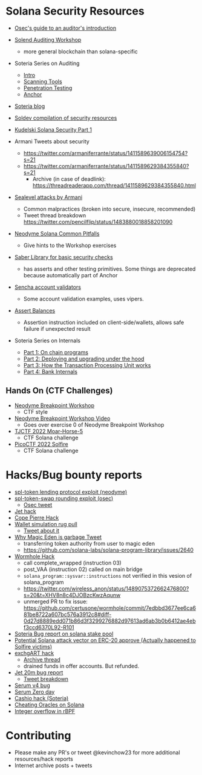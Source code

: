 # Solana Security Resources
- [Osec's guide to an auditor's introduction](https://osec.io/blog/tutorials/2022-03-14-solana-security-intro/)
- [Solend Auditing Workshop](https://docs.google.com/presentation/d/1jZ9kVo6hnhBsz3D2sywqpMojqLE5VTZtaXna7OHL1Uk/edit?pli=1#slide=id.ge15c343642_0_51)
    - more general blockchain than solana-specific

- Soteria Series on Auditing
    - [Intro](https://medium.com/coinmonks/how-to-audit-solana-smart-contracts-part-1-a-systematic-approach-56a434f6c-9ed)
    - [Scanning Tools](https://medium.com/coinmonks/how-to-audit-solana-smart-contracts-part-2-automated-scanning-ceb88830ae6d)
    - [Penetration Testing](https://medium.com/coinmonks/how-to-audit-solana-smart-contracts-part-3-penetration-testing-a315b3bbb2d3)
    - [Anchor](https://medium.com/coinmonks/how-to-audit-solana-smart-contracts-part-4-the-anchor-framework-ef42d944f086)
- [Soteria blog](https://blog.soteria.dev/?p=ceb88830ae6d)
- [Soldev compilation of security resources](https://www.soldev.app/library/security/dfrMbk07g)
- [Kudelski Solana Security Part 1](https://research.kudelskisecurity.com/2021/09/15/solana-program-security-part1/)
- Armani Tweets about security
    - https://twitter.com/armaniferrante/status/1411589639006154754?s=21
    - https://twitter.com/armaniferrante/status/1411589629384355840?s=21
        - Archive (in case of deadlink): https://threadreaderapp.com/thread/1411589629384355840.html
- [Sealevel attacks by Armani](https://github.com/project-serum/sealevel-attacks/tree/master/programs)
    - Common malpractices (broken into secure, insecure, recommended)
    - Tweet thread breakdown https://twitter.com/pencilflip/status/1483880018858201090
- [Neodyme Solana Common Pitfalls](https://blog.neodyme.io/posts/solana_common_pitfalls)
    - Give hints to the Workshop exercises
- [Saber Library for basic security checks](https://github.com/saber-hq/vipers)
    - has asserts and other testing primitives. Some things are deprecated because automatically part of Anchor
- [Sencha account validators](https://github.com/SenchaHQ/sencha/blob/master/programs/cpamm/src/account_validators.rs)
    - Some account validation examples, uses vipers.
- [Assert Balances](https://github.com/project-serum/assert-balances)
    - Assertion instruction included on client-side/wallets, allows safe failure if unexpected result

- Soteria Series on Internals
    - [Part 1: On chain programs](https://www.soteria.dev/post/solana-internals-part-1-what-are-the-native-on-chain-programs-and-why-do-they-matter)
    - [Part 2: Deploying and upgrading under the hood](https://www.soteria.dev/post/solana-internals-part-2-how-is-a-solana-program-deployed-and-upgraded)
    - [Part 3: How the Transaction Processing Unit works](https://www.soteria.dev/post/solana-internals-part-3-the-transaction-processing-unit-tpu)
    - [Part 4: Bank Internals](https://www.soteria.dev/post/solana-internals-part-4-the-bank-a-key-component)
## Hands On (CTF Challenges)
- [Neodyme Breakpoint Workshop](https://workshop.neodyme.io/)
    - CTF style
- [Neodyme Breakpoint Workshop Video](https://www.youtube.com/watch?v=vbkhhgeP30I&ab_channel=Solana)
    - Goes over exercise 0 of Neodyme Breakpoint Workshop
- [TJCTF 2022 Moar-Horse-5](https://ctf.tjctf.org/)
    - CTF Solana challenge
- [PicoCTF 2022 Solfire](https://play.picoctf.org/practice?page=1&search=solfire)
    - CTF Solana challenge


# Hacks/Bug bounty reports
- [spl-token lending protocol exploit (neodyme)](https://blog.neodyme.io/posts/lending_disclosure)
- [spl-token-swap rounding exploit (osec)](https://osec.io/blog/reports/2022-04-26-spl-swap-rounding/)
    - [Osec tweet](https://twitter.com/osec_io/status/1518967950610362368)
- [Jet hack](https://medium.com/@0xjayne/-how-to-freely-borrow-all-the-tvl-from-the-jet-protocol-25d40e35920e)
- [Cope Pierre Hack](https://github.com/Arrowana/cope-roulette-pro)
- [Wallet simulation rug pull](https://opcodes.fr/publications/2022-01/detecting-transaction-simulation/)
    - [Tweet about it](https://twitter.com/TheCryptoBird/status/1488560566029500427?s=20&t=l9rpVewzESNoByVd0MPe1g)
- [Why Magic Eden is garbage Tweet](https://twitter.com/AndreiBalici/status/1488077648542769154?s=20&t=l9rpVewzESNoByVd0MPe1g)
    - transferring token authority from user to magic eden
    - https://github.com/solana-labs/solana-program-library/issues/2640
- [Wormhole Hack](https://twitter.com/samczsun/status/1489044939732406275)
    - call complete_wrapped (instruction 03)
    - post_VAA (instruction 02) called on main bridge
    - `solana_program::sysvar::instructions` not verified in this vesion of solana_program
    - https://twitter.com/wireless_anon/status/1489075372662476800?s=20&t=XHV8n8c4DJOBzcKwzAqunw
    - unmerged PR to fix issue: https://github.com/certusone/wormhole/commit/7edbbd3677ee6ca681be8722a607bc576a3912c8#diff-0d27d8889edd071b86d3f3299276882d97613ad6ab3b0b6412ae4ebf3ccd6370L92-R101
- [Soteria Bug report on solana stake pool](https://medium.com/coinmonks/solana-stake-pool-a-semantic-inconsistency-vulnerability-discovered-by-soteria-b92abcbaf909)
- [Potential Solana attack vector on ERC-20 approve (Actually happened to Solfire victims)](https://2501babe.github.io/tools/revoken.html)
- [exchgART hack](https://twitter.com/exchgART/status/1489881735642947589?s=20&t=SDiPEXeh3SjfCyOv7zXaBg)
    - [Archive thread](https://threadreaderapp.com/thread/1489881735642947589.html)
    - drained funds in offer accounts. But refunded.
- [Jet 20m bug report](https://www.jetprotocol.io/posts/jet-bug-disclosure)
    - [Tweet breakdown](https://twitter.com/charlieyouai/status/1508842093514567687?s=21&t=GhJJPq1QvKut5JIU8he9Uw)
- [Serum v4 bug](https://forum.projectserum.com/t/bug-bounty-for-loss-of-funds-bug-in-aob/446)
- [Serum Zero day](https://www.btblock.io/post/btblock-finds-serum-zero-day-serum-fixes-immediately)
- [Cashio hack (Soteria)](https://www.soteria.dev/post/cashioapp-attack-whats-the-vulnerability-and-how-soteria-detects-it)
- [Cheating Oracles on Solana](https://osec.io/blog/reports/2022-02-16-lp-token-oracle-manipulation/)
- [Integer overflow in rBPF](https://blocksecteam.medium.com/new-integer-overflow-bug-discovered-in-solana-rbpf-7729717159ee)

# Contributing
- Please make any PR's or tweet @kevinchow23 for more additional resources/hack reports
- Internet archive posts + tweets
